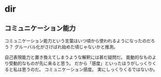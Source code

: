 dir
===
## コミュニケーション能力
コミュニケーション能力という言葉はいつ頃から使われるようになったのだろう？
グルーバル化がさけばれ始めた頃じゃないかと推測。

自己表現能力と置き換えてしまうような解釈には甚だ疑問だ。
能動的なものより受動的なものが先に来ると思う。
だから「感度」といったほうがしっくりくると私は思うのだ。
コミュニケーション感度。
実にしっくりくるではないか。
